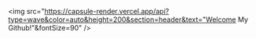 
<img src="https://capsule-render.vercel.app/api?type=wave&color=auto&height=200&section=header&text="Welcome My Github!"&fontSize=90" />
